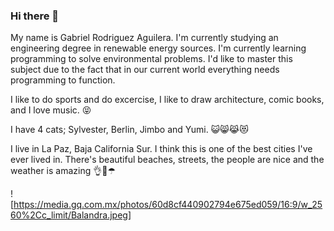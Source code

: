 ### Hi there 👋

My name is Gabriel Rodriguez Aguilera. I'm currently studying an engineering degree in renewable energy sources. I'm currently learning programming to solve environmental problems. I'd like to master this subject due to the fact that in our current world everything needs programming to function.

I like to do sports and do excercise, I like to draw architecture, comic books, and I love music. 😝

I have 4 cats; Sylvester, Berlin, Jimbo and Yumi. 😺😸😹😻

I live in La Paz, Baja California Sur. I think this is one of the best cities I've ever lived in. There's beautiful beaches, streets, the people are nice and the weather is amazing 👌👣☂

![https://media.gq.com.mx/photos/60d8cf440902794e675ed059/16:9/w_2560%2Cc_limit/Balandra.jpeg]

<!--
**gabrielroag/gabrielroag** is a ✨ _special_ ✨ repository because its `README.md` (this file) appears on your GitHub profile.

Here are some ideas to get you started:

- 🔭 I’m currently working on ...
- 🌱 I’m currently learning ...
- 👯 I’m looking to collaborate on ...
- 🤔 I’m looking for help with ...
- 💬 Ask me about ...
- 📫 How to reach me: ...
- 😄 Pronouns: ...
- ⚡ Fun fact: ...
-->
